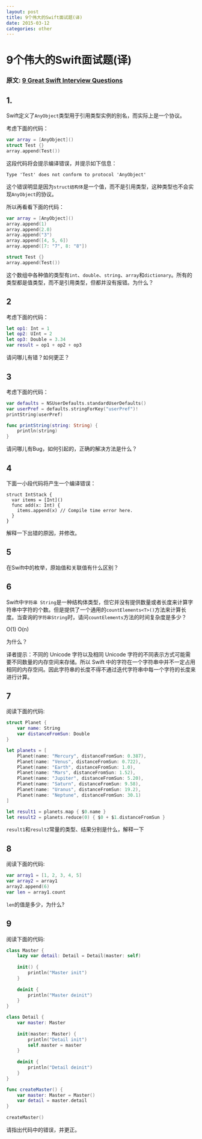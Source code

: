 ```yaml
---
layout: post
title: 9个伟大的Swift面试题(译)
date: 2015-03-12
categories: other
---
```


# 9个伟大的Swift面试题(译)

### 原文:  [9 Great Swift Interview Questions](http://www.toptal.com/swift/interview-questions)

<!--结构体和枚举是值类型 类是引用类型 reference types-->

## 1.

Swift定义了`AnyObject`类型用于引用类型实例的别名，而实际上是一个协议。

考虑下面的代码：

~~~swift
var array = [AnyObject]()
struct Test {}
array.append(Test())
~~~
这段代码将会提示编译错误，并提示如下信息：  

`Type 'Test' does not conform to protocol 'AnyObject'`

这个错误明显是因为`struct结构体`是一个值，而不是引用类型，这种类型也不会实现`AnyObject`的协议。

所以再看看下面的代码：

~~~swift
var array = [AnyObject]()
array.append(1)
array.append(2.0)
array.append("3")
array.append([4, 5, 6])
array.append([7: "7", 8: "8"])

struct Test {}
array.append(Test())
~~~

这个数组中各种值的类型有`int`、`double`、`string`、`array`和`dictionary`。所有的类型都是值类型，而不是引用类型，但都并没有报错。为什么？




## 2
考虑下面的代码：

~~~swift
let op1: Int = 1
let op2: UInt = 2
let op3: Double = 3.34
var result = op1 + op2 + op3
~~~

请问哪儿有错？如何更正？

## 3
考虑下面的代码：

~~~swift
var defaults = NSUserDefaults.standardUserDefaults()
var userPref = defaults.stringForKey("userPref")!
printString(userPref)

func printString(string: String) {
    println(string)
}

~~~

请问哪儿有Bug，如何引起的，正确的解决方法是什么？

## 4

下面一小段代码将产生一个编译错误：

~~~
struct IntStack {
  var items = [Int]()
  func add(x: Int) {
    items.append(x) // Compile time error here.
  }
}
~~~

解释一下出错的原因，并修改。

## 5

在Swift中的枚举，原始值和关联值有什么区别？

## 6

Swift中`字符串 String`是一种结构体类型，但它并没有提供数量或者长度来计算字符串中字符的个数。但是提供了一个通用的`countElements<T>()`方法来计算长度。当查询的`字符串String`时，请问`countElements`方法的时间复杂度是多少？

O(1)
O(n)

为什么？

译者提示：不同的 Unicode 字符以及相同 Unicode 字符的不同表示方式可能需要不同数量的内存空间来存储。所以 Swift 中的字符在一个字符串中并不一定占用相同的内存空间。因此字符串的长度不得不通过迭代字符串中每一个字符的长度来进行计算。

## 7

阅读下面的代码:

~~~swift
struct Planet {
    var name: String
    var distanceFromSun: Double
}

let planets = [
    Planet(name: "Mercury", distanceFromSun: 0.387),
    Planet(name: "Venus", distanceFromSun: 0.722),
    Planet(name: "Earth", distanceFromSun: 1.0),
    Planet(name: "Mars", distanceFromSun: 1.52),
    Planet(name: "Jupiter", distanceFromSun: 5.20),
    Planet(name: "Saturn", distanceFromSun: 9.58),
    Planet(name: "Uranus", distanceFromSun: 19.2),
    Planet(name: "Neptune", distanceFromSun: 30.1)
]

let result1 = planets.map { $0.name }
let result2 = planets.reduce(0) { $0 + $1.distanceFromSun }
~~~

`result1`和`result2`常量的类型、结果分别是什么，解释一下

## 8

阅读下面的代码:

~~~swift
var array1 = [1, 2, 3, 4, 5]
var array2 = array1
array2.append(6)
var len = array1.count
~~~

`len`的值是多少，为什么?

## 9

阅读下面的代码:

~~~swift 
class Master {
    lazy var detail: Detail = Detail(master: self)
    
    init() {
        println("Master init")
    }
    
    deinit {
        println("Master deinit")
    }
}

class Detail {
    var master: Master
    
    init(master: Master) {
        println("Detail init")
        self.master = master
    }
    
    deinit {
        println("Detail deinit")
    }
}

func createMaster() {
    var master: Master = Master()
    var detail = master.detail
}
    
createMaster()
~~~ 

请指出代码中的错误，并更正。

